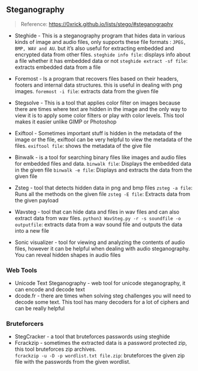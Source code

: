 ## Steganography
> Reference: https://0xrick.github.io/lists/stego/#steganography
- Steghide - This is a steganography program that hides data in various kinds of image and audio files, only supports these file formats : `JPEG, BMP, WAV and AU`. but it’s also useful for extracting embedded and encrypted data from other files.
			`steghide info file`: displays info about a file whether it has embedded data or not
			`steghide extract -sf file`: extracts embedded data from a file
- Foremost - Is a program that recovers files based on their headers, footers and internal data structures. this is useful in dealing with png images.
			`foremost -i file`: extracts data from the given file
- Stegsolve - This is a tool that applies color filter on images because there are times where text are hidden in the image and the only way to view it is to apply some color filters or play with color levels. This tool makes it easier unlike GIMP  or Photoshop
-  Exiftool - Sometimes important stuff is hidden in the metadata of the image or the file, exiftool can be very helpful to view the metadata of the files. 
			`exiftool file`: shows the metadata of the give file
- Binwalk - is a tool for searching binary files like images and audio files for embedded files and data. 
			`binwalk file`: Displays the embedded data in the given file
			`binwalk -e file`: Displays and extracts the data from the given file

- Zsteg - tool that detects hidden data in png and bmp files
			`zsteg -a file`: Runs all the methods on the given file
			`zsteg -E file`: Extracts data from the given payload
- Wavsteg - tool that can hide data and files in wav files and can also extract data from wav files.
			`python3 WavSteg.py -r -s soundfile -o outputfile`: extracts data from a wav sound file and outputs the data into a new file
- Sonic visualizer - tool for viewing and analyzing the contents of audio files, however it can be helpful when dealing with audio steganography. You can reveal hidden shapes in audio files

### Web Tools
- Unicode Text Steganography - web tool for unicode steganography, it can encode and decode text
- dcode.fr - there are times when solving steg challenges  you will need to decode some text. This tool has many decoders for a lot of ciphers and can be really helpful

### Bruteforcers
- StegCracker - a tool that bruteforces passwords using steghide
- Fcrackzip - sometimes the extracted data is  a password protected zip, this tool bruteforces zip archives.  
			`fcrackzip -u -D -p wordlist.txt file.zip`: bruteforces the given zip file with the passwords from the given wordlist.
		